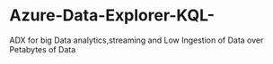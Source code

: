 # Azure-Data-Explorer-KQL-
ADX for big Data analytics,streaming and Low Ingestion of Data over Petabytes of Data
